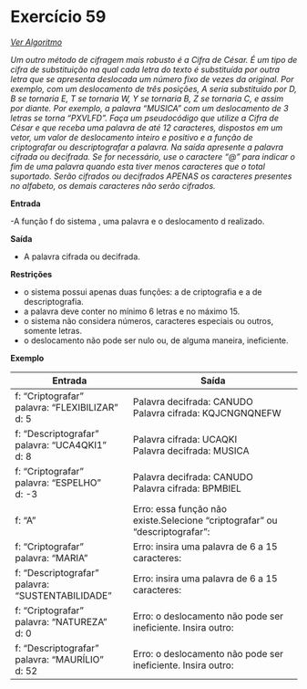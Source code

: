 # Exercício 59

[*Ver Algoritmo*](Algoritmo59.md)

*Um outro método de cifragem mais robusto é a Cifra de César. É um tipo de cifra de substituição na qual cada letra do texto é substituída por outra letra que se apresenta deslocada um número fixo de vezes da original. Por exemplo, com um deslocamento de três posições, A seria substituído por D, B se tornaria E, T se tornaria W, Y se tornaria B, Z se tornaria C, e assim por diante. Por exemplo, a palavra “MUSICA” com um deslocamento de 3 letras se torna “PXVLFD”. Faça um pseudocódigo que utilize a Cifra de César e que receba uma palavra de até 12 caracteres, dispostos em um vetor, um valor de deslocamento inteiro e positivo e a função de criptografar ou descriptografar a palavra. Na saída apresente a palavra cifrada ou decifrada. Se for necessário, use o caractere “@” para indicar o fim de uma palavra quando esta tiver menos caracteres que o total suportado. Serão cifrados ou decifrados APENAS os caracteres presentes no alfabeto, os demais caracteres não serão cifrados.*

**Entrada**

-A função f do sistema , uma palavra e o deslocamento d realizado.

**Saída**

- A palavra cifrada ou decifrada.

**Restrições**

- o sistema possui apenas duas funções: a de criptografia e a de descriptografia.
- a palavra deve conter no mínimo 6 letras e no máximo 15.
- o sistema não considera números, caracteres especiais ou outros, somente letras.
- o deslocamento não pode ser nulo ou, de alguma maneira, ineficiente.
 
**Exemplo**


| Entrada| Saída  |
|--------------------------|------------------------------------|
|f: “Criptografar”<br>palavra: “FLEXIBILIZAR”<br>d: 5|Palavra decifrada: CANUDO<br>Palavra cifrada: KQJCNGNQNEFW|
|f: “Descriptografar”<br>palavra: “UCA4QKI1”<br>d: 8|Palavra cifrada: UCAQKI<br>Palavra decifrada: MUSICA|
|f: “Criptografar”<br>palavra: “ESPELHO”<br>d: -3|Palavra decifrada: CANUDO<br>Palavra cifrada: BPMBIEL|
|f: “A”|Erro: essa função não existe.Selecione “criptografar” ou “descriptografar”:|
|f: “Criptografar”<br>palavra: “MARIA”|Erro: insira uma palavra de 6 a 15 caracteres:|
|f: “Descriptografar”<br>palavra: “SUSTENTABILIDADE”|Erro: insira uma palavra de 6 a 15 caracteres:|
|f: “Criptografar”<br>palavra: “NATUREZA”<br>d: 0|Erro: o deslocamento não pode ser ineficiente. Insira outro:|
|f: “Descriptografar”<br>palavra: “MAURÍLIO”<br> d: 52|Erro: o deslocamento não pode ser ineficiente. Insira outro:|